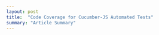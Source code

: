 ```yaml
---
layout: post
title:  "Code Coverage for Cucumber-JS Automated Tests"
summary: "Article Summary"
---
```

